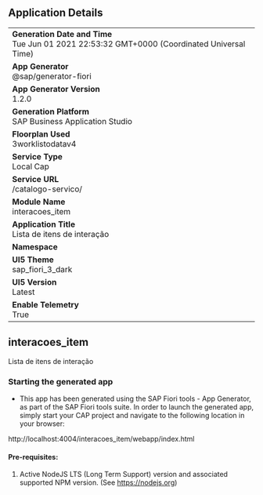 ## Application Details
|               |
| ------------- |
|**Generation Date and Time**<br>Tue Jun 01 2021 22:53:32 GMT+0000 (Coordinated Universal Time)|
|**App Generator**<br>@sap/generator-fiori|
|**App Generator Version**<br>1.2.0|
|**Generation Platform**<br>SAP Business Application Studio|
|**Floorplan Used**<br>3worklistodatav4|
|**Service Type**<br>Local Cap|
|**Service URL**<br>/catalogo-servico/
|**Module Name**<br>interacoes_item|
|**Application Title**<br>Lista de itens de interação|
|**Namespace**<br>|
|**UI5 Theme**<br>sap_fiori_3_dark|
|**UI5 Version**<br>Latest|
|**Enable Telemetry**<br>True|

## interacoes_item

Lista de itens de interação

### Starting the generated app

-   This app has been generated using the SAP Fiori tools - App Generator, as part of the SAP Fiori tools suite.  In order to launch the generated app, simply start your CAP project and navigate to the following location in your browser:

http://localhost:4004/interacoes_item/webapp/index.html

#### Pre-requisites:

1. Active NodeJS LTS (Long Term Support) version and associated supported NPM version.  (See https://nodejs.org)


